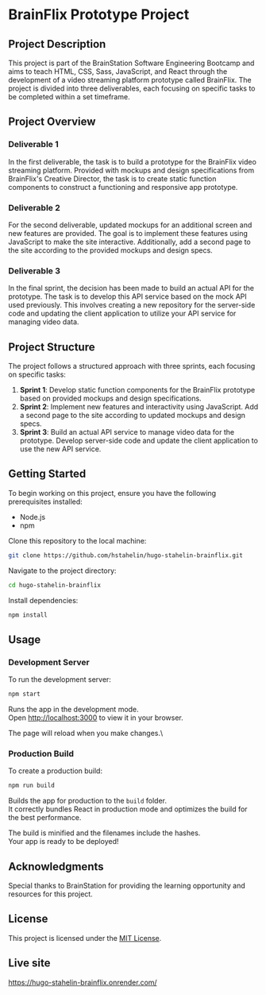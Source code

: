 # BrainFlix Prototype Project

## Project Description

This project is part of the BrainStation Software Engineering Bootcamp and aims to teach HTML, CSS, Sass, JavaScript, and React through the development of a video streaming platform prototype called BrainFlix. The project is divided into three deliverables, each focusing on specific tasks to be completed within a set timeframe.

## Project Overview

### Deliverable 1

In the first deliverable, the task is to build a prototype for the BrainFlix video streaming platform. Provided with mockups and design specifications from BrainFlix's Creative Director, the task is to create static function components to construct a functioning and responsive app prototype.

### Deliverable 2

For the second deliverable, updated mockups for an additional screen and new features are provided. The goal is to implement these features using JavaScript to make the site interactive. Additionally, add a second page to the site according to the provided mockups and design specs.

### Deliverable 3

In the final sprint, the decision has been made to build an actual API for the prototype. The task is to develop this API service based on the mock API used previously. This involves creating a new repository for the server-side code and updating the client application to utilize your API service for managing video data.

## Project Structure

The project follows a structured approach with three sprints, each focusing on specific tasks:

1. **Sprint 1**: Develop static function components for the BrainFlix prototype based on provided mockups and design specifications.
2. **Sprint 2**: Implement new features and interactivity using JavaScript. Add a second page to the site according to updated mockups and design specs.
3. **Sprint 3**: Build an actual API service to manage video data for the prototype. Develop server-side code and update the client application to use the new API service.

## Getting Started

To begin working on this project, ensure you have the following prerequisites installed:

- Node.js
- npm

Clone this repository to the local machine:

```bash
git clone https://github.com/hstahelin/hugo-stahelin-brainflix.git
```

Navigate to the project directory:

```bash
cd hugo-stahelin-brainflix
```

Install dependencies:

```bash
npm install
```

## Usage

### Development Server

To run the development server:

```bash
npm start
```

Runs the app in the development mode.\
Open [http://localhost:3000](http://localhost:3000) to view it in your browser.

The page will reload when you make changes.\

### Production Build

To create a production build:

```bash
npm run build
```

Builds the app for production to the `build` folder.\
It correctly bundles React in production mode and optimizes the build for the best performance.

The build is minified and the filenames include the hashes.\
Your app is ready to be deployed!

## Acknowledgments

Special thanks to BrainStation for providing the learning opportunity and resources for this project.

## License

This project is licensed under the [MIT License](LICENSE).

## Live site

https://hugo-stahelin-brainflix.onrender.com/
